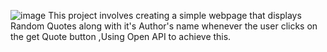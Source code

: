 ![image](https://github.com/user-attachments/assets/844d1f82-a12d-423e-87e4-0e7fb73992ef)
This project involves creating a simple webpage that displays Random Quotes along with it's Author's name whenever the user clicks on  the get Quote button ,Using Open API to achieve this.
